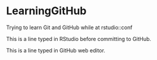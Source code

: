 # LearningGitHub
Trying to learn Git and GitHub while at rstudio::conf

This is a line typed in RStudio before committing to GitHub.

This is a line typed in GitHub web editor.
